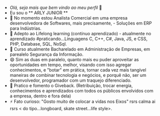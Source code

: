 - *Olá, seja mais que bem vindo ao meu perfil* 👋
- Eu sou o ** ARLY JUNIOR ** 
- 🔭 No momento estou Analista Comercial em uma empresa desenvolvedora de Softwares, mais precisamente, - Soluções em ERP para Indústrias.    
- 🌱 Adepto ao Lifelong learning (contínuo aprendizado) - atualmente no aprendizado #praticando...Linguagens C, C++, C#, Java, JS, e CSS, PHP, Database, SQL, NoSql.
- 👯 Curso atualmente Bacharelado em Administração de Empresas, em parealelo Segurança da Informação. 
- 😄 Sim as duas em paralelo, quanto mais eu puder aproveitar as oportunidades em tempo, melhor, visando com isso agregar conhecimentos, e "botar" em prática, tornar cada vez mais tangível maneiras de combinar tecnologia e negócios, e porquê não, ser um desenvolvedor, programador com um traquejo diferenciado. 
- 💬 Pratico e fomento o Giveback. (Retribuição, trocar energia, conhecimentos e aprendizados com todos os públicos envolvidos com a empresa, dentro e fora dela)
- ⚡ Fato curioso: "Gosto muito de colocar a vidas nos Eixos" rsrs calma ai rsrs < do tipo...longboard, skate street...life style>.
